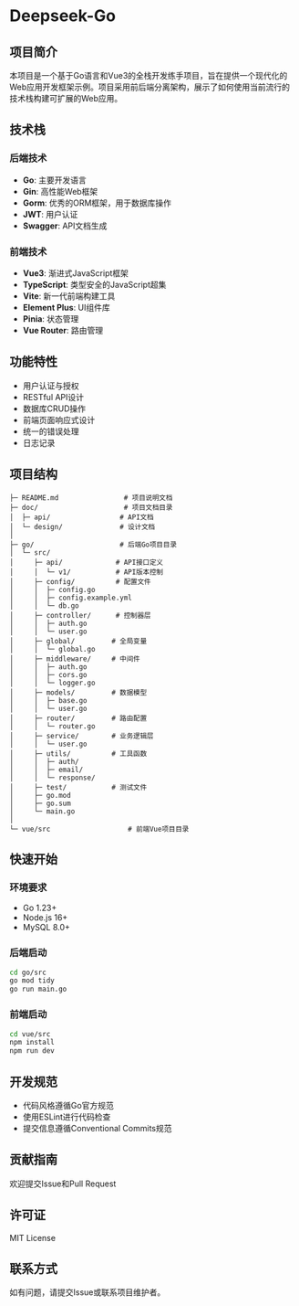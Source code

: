 # Deepseek-Go

## 项目简介
本项目是一个基于Go语言和Vue3的全栈开发练手项目，旨在提供一个现代化的Web应用开发框架示例。项目采用前后端分离架构，展示了如何使用当前流行的技术栈构建可扩展的Web应用。

## 技术栈

### 后端技术
- **Go**: 主要开发语言
- **Gin**: 高性能Web框架
- **Gorm**: 优秀的ORM框架，用于数据库操作
- **JWT**: 用户认证
- **Swagger**: API文档生成

### 前端技术
- **Vue3**: 渐进式JavaScript框架
- **TypeScript**: 类型安全的JavaScript超集
- **Vite**: 新一代前端构建工具
- **Element Plus**: UI组件库
- **Pinia**: 状态管理
- **Vue Router**: 路由管理

## 功能特性
- 用户认证与授权
- RESTful API设计
- 数据库CRUD操作
- 前端页面响应式设计
- 统一的错误处理
- 日志记录

## 项目结构
```
├─ README.md                # 项目说明文档
├─ doc/                     # 项目文档目录
│  ├─ api/                 # API文档
│  └─ design/              # 设计文档
│
├─ go/                     # 后端Go项目目录
│  └─ src/
│     ├─ api/             # API接口定义
│     │  └─ v1/           # API版本控制
│     ├─ config/          # 配置文件
│     │  ├─ config.go
│     │  ├─ config.example.yml
│     │  └─ db.go
│     ├─ controller/      # 控制器层
│     │  ├─ auth.go
│     │  └─ user.go
│     ├─ global/         # 全局变量
│     │  └─ global.go
│     ├─ middleware/     # 中间件
│     │  ├─ auth.go
│     │  ├─ cors.go
│     │  └─ logger.go
│     ├─ models/         # 数据模型
│     │  ├─ base.go
│     │  └─ user.go
│     ├─ router/         # 路由配置
│     │  └─ router.go
│     ├─ service/        # 业务逻辑层
│     │  └─ user.go
│     ├─ utils/          # 工具函数
│     │  ├─ auth/
│     │  ├─ email/
│     │  └─ response/
│     ├─ test/           # 测试文件
│     ├─ go.mod
│     ├─ go.sum
│     └─ main.go
│
└─ vue/src                   # 前端Vue项目目录
```

## 快速开始

### 环境要求
- Go 1.23+
- Node.js 16+
- MySQL 8.0+

### 后端启动
```bash
cd go/src
go mod tidy
go run main.go
```

### 前端启动
```bash
cd vue/src
npm install
npm run dev
```

## 开发规范
- 代码风格遵循Go官方规范
- 使用ESLint进行代码检查
- 提交信息遵循Conventional Commits规范

## 贡献指南
欢迎提交Issue和Pull Request

## 许可证
MIT License

## 联系方式
如有问题，请提交Issue或联系项目维护者。

